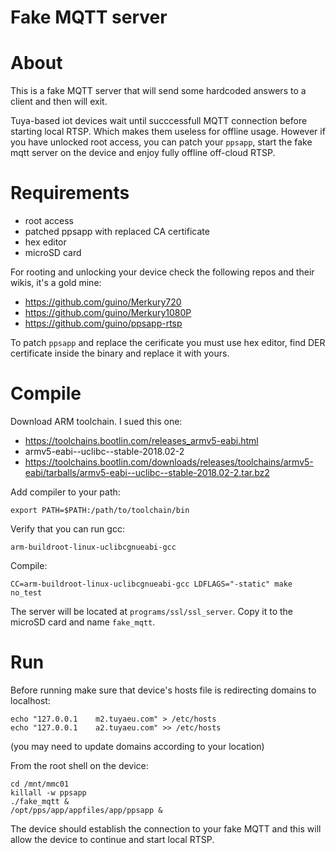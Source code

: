 Fake MQTT server
===================

# About

This is a fake MQTT server that will send some hardcoded answers to a client and then will exit.

Tuya-based iot devices wait until succcessfull MQTT connection before starting local RTSP. Which makes them useless for offline usage. However if you have unlocked root access, you can patch your `ppsapp`, start the fake mqtt server on the device and enjoy fully offline off-cloud RTSP.

# Requirements

* root access
* patched ppsapp with replaced CA certificate
* hex editor
* microSD card

For rooting and unlocking your device check the following repos and their wikis, it's a gold mine:

* https://github.com/guino/Merkury720
* https://github.com/guino/Merkury1080P
* https://github.com/guino/ppsapp-rtsp

To patch `ppsapp` and replace the cerificate you must use hex editor, find DER certificate inside the binary and replace it with yours.

# Compile

Download ARM toolchain. I sued this one:

* https://toolchains.bootlin.com/releases_armv5-eabi.html
* armv5-eabi--uclibc--stable-2018.02-2
* https://toolchains.bootlin.com/downloads/releases/toolchains/armv5-eabi/tarballs/armv5-eabi--uclibc--stable-2018.02-2.tar.bz2

Add compiler to your path:

`export PATH=$PATH:/path/to/toolchain/bin`

Verify that you can run gcc:

`arm-buildroot-linux-uclibcgnueabi-gcc`

Compile:

```
CC=arm-buildroot-linux-uclibcgnueabi-gcc LDFLAGS="-static" make no_test
```


The server will be located at `programs/ssl/ssl_server`. Copy it to the microSD card and name `fake_mqtt`.

# Run

Before running make sure that device's hosts file is redirecting domains to localhost:

```
echo "127.0.0.1    m2.tuyaeu.com" > /etc/hosts
echo "127.0.0.1    a2.tuyaeu.com" >> /etc/hosts
```

(you may need to update domains according to your location)

From the root shell on the device:
```
cd /mnt/mmc01
killall -w ppsapp
./fake_mqtt &
/opt/pps/app/appfiles/app/ppsapp &
```

The device should establish the connection to your fake MQTT and this will allow the device to continue and start local RTSP.
